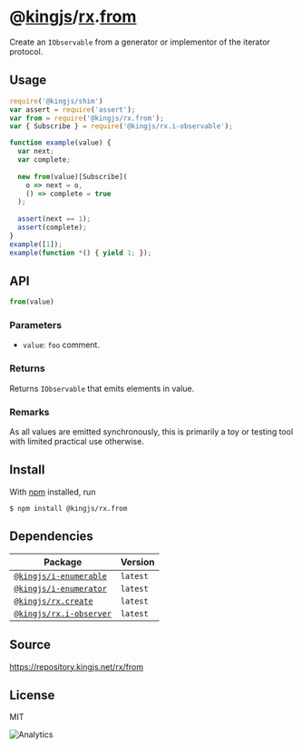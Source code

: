 # @[kingjs][@kingjs]/[rx][ns0].[from][ns1]
Create an `IObservable` from a generator or  implementor of the iterator protocol.
## Usage
```js
require('@kingjs/shim')
var assert = require('assert');
var from = require('@kingjs/rx.from');
var { Subscribe } = require('@kingjs/rx.i-observable');

function example(value) {
  var next;
  var complete;
  
  new from(value)[Subscribe](
    o => next = o, 
    () => complete = true
  );
  
  assert(next == 1);
  assert(complete);
}
example([1]);
example(function *() { yield 1; });

```

## API
```ts
from(value)
```

### Parameters
- `value`: `foo` comment.
### Returns
Returns `IObservable` that emits elements in value.
### Remarks
As all values are emitted synchronously, this is primarily a toy or testing tool with limited practical use otherwise.

## Install
With [npm](https://npmjs.org/) installed, run
```
$ npm install @kingjs/rx.from
```
## Dependencies
|Package|Version|
|---|---|
|[`@kingjs/i-enumerable`](https://www.npmjs.com/package/@kingjs/i-enumerable)|`latest`|
|[`@kingjs/i-enumerator`](https://www.npmjs.com/package/@kingjs/i-enumerator)|`latest`|
|[`@kingjs/rx.create`](https://www.npmjs.com/package/@kingjs/rx.create)|`latest`|
|[`@kingjs/rx.i-observer`](https://www.npmjs.com/package/@kingjs/rx.i-observer)|`latest`|
## Source
https://repository.kingjs.net/rx/from
## License
MIT

![Analytics](https://analytics.kingjs.net/rx/from)

[@kingjs]: https://www.npmjs.com/package/kingjs
[ns0]: https://www.npmjs.com/package/@kingjs/rx
[ns1]: https://www.npmjs.com/package/@kingjs/rx.from
